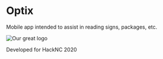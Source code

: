 # Optix

Mobile app intended to assist in reading signs, packages, etc.

![Our great logo](optix-trendy.png)

Developed for HackNC 2020
